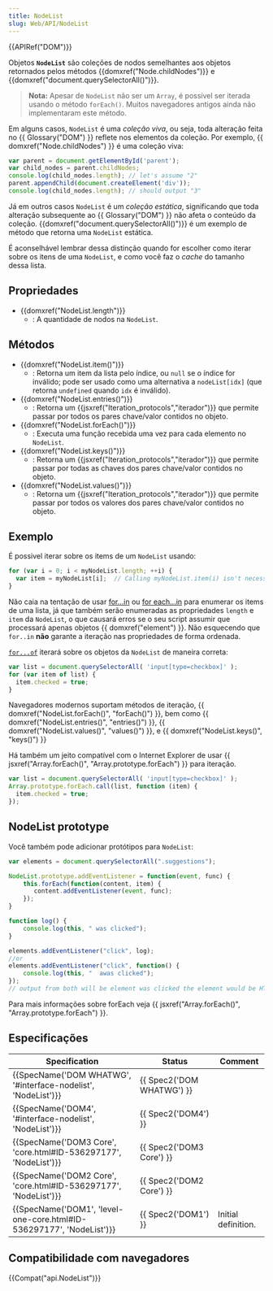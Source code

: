 ```yaml
---
title: NodeList
slug: Web/API/NodeList
---
```

{{APIRef("DOM")}}

Objetos **`NodeList`** são coleções de nodos semelhantes aos objetos retornados pelos métodos {{domxref("Node.childNodes")}} e {{domxref("document.querySelectorAll()")}}.

> **Nota:** Apesar de `NodeList` não ser um `Array`, é possível ser iterada usando o método `forEach()`. Muitos navegadores antigos ainda não implementaram este método.

Em alguns casos, `NodeList` é uma _coleção viva_, ou seja, toda alteração feita no {{ Glossary("DOM") }} reflete nos elementos da coleção. Por exemplo, {{ domxref("Node.childNodes") }} é uma coleção viva:

```js
var parent = document.getElementById('parent');
var child_nodes = parent.childNodes;
console.log(child_nodes.length); // let's assume "2"
parent.appendChild(document.createElement('div'));
console.log(child_nodes.length); // should output "3"
```

Já em outros casos `NodeList` é um _coleção estática_, significando que toda alteração subsequente ao {{ Glossary("DOM") }} não afeta o conteúdo da coleção. {{domxref("document.querySelectorAll()")}} é um exemplo de método que retorna uma `NodeList` estática.

É aconselhável lembrar dessa distinção quando for escolher como iterar sobre os itens de uma `NodeList`, e como você faz o _cache_ do tamanho dessa lista.

## Propriedades

- {{domxref("NodeList.length")}}
  - : A quantidade de nodos na `NodeList`.

## Métodos

- {{domxref("NodeList.item()")}}
  - : Retorna um item da lista pelo índice, ou `null` se o índice for inválido; pode ser usado como uma alternativa a `nodeList[idx]` (que retorna `undefined` quando `idx` é inválido).
- {{domxref("NodeList.entries()")}}
  - : Retorna um {{jsxref("Iteration_protocols","iterador")}} que permite passar por todos os pares chave/valor contidos no objeto.
- {{domxref("NodeList.forEach()")}}
  - : Executa uma função recebida uma vez para cada elemento no `NodeList`.
- {{domxref("NodeList.keys()")}}
  - : Retorna um {{jsxref("Iteration_protocols","iterador")}} que permite passar por todas as chaves dos pares chave/valor contidos no objeto.
- {{domxref("NodeList.values()")}}
  - : Retorna um {{jsxref("Iteration_protocols","iterador")}} que permite passar por todos os valores dos pares chave/valor contidos no objeto.

## Exemplo

É possivel iterar sobre os items de um `NodeList` usando:

```js
for (var i = 0; i < myNodeList.length; ++i) {
  var item = myNodeList[i];  // Calling myNodeList.item(i) isn't necessary in JavaScript
}
```

Não caia na tentação de usar [for...in](/pt-BR/docs/Web/JavaScript/Reference/Statements/for...in) ou [for each...in](/pt-BR/docs/Web/JavaScript/Reference/Statements/for_each...in) para enumerar os items de uma lista, já que também serão enumeradas as propriedades `length` e `item` da `NodeList`, o que causará erros se o seu script assumir que processará apenas objetos {{ domxref("element") }}. Não esquecendo que `for..in` **não** garante a iteração nas propriedades de forma ordenada.

[`for...of`](/pt-BR/docs/JavaScript/Reference/Statements/for...of) iterará sobre os objetos da `NodeList` de maneira correta:

```js
var list = document.querySelectorAll( 'input[type=checkbox]' );
for (var item of list) {
  item.checked = true;
}
```

Navegadores modernos suportam métodos de iteração, {{ domxref("NodeList.forEach()", "forEach()") }}, bem como {{ domxref("NodeList.entries()", "entries()") }}, {{ domxref("NodeList.values()", "values()") }}, e {{ domxref("NodeList.keys()", "keys()") }}

Há também um jeito compatível com o Internet Explorer de usar {{ jsxref("Array.forEach()", "Array.prototype.forEach") }} para iteração.

```js
var list = document.querySelectorAll( 'input[type=checkbox]' );
Array.prototype.forEach.call(list, function (item) {
  item.checked = true;
});
```

## NodeList prototype

Você também pode adicionar protótipos para `NodeList`:

```js
var elements = document.querySelectorAll(".suggestions");

NodeList.prototype.addEventListener = function(event, func) {
    this.forEach(function(content, item) {
       content.addEventListener(event, func);
    });
}

function log() {
    console.log(this, " was clicked");
}

elements.addEventListener("click", log);
//or
elements.addEventListener("click", function() {
    console.log(this, "  awas clicked");
});
// output from both will be element was clicked the element would be HTML Element
```

Para mais informações sobre forEach veja {{ jsxref("Array.forEach()", "Array.prototype.forEach") }}.

## Especificações

| Specification                                                                                | Status                           | Comment             |
| -------------------------------------------------------------------------------------------- | -------------------------------- | ------------------- |
| {{SpecName('DOM WHATWG', '#interface-nodelist', 'NodeList')}}             | {{ Spec2('DOM WHATWG') }} |                     |
| {{SpecName('DOM4', '#interface-nodelist', 'NodeList')}}                     | {{ Spec2('DOM4') }}         |                     |
| {{SpecName('DOM3 Core', 'core.html#ID-536297177', 'NodeList')}}         | {{ Spec2('DOM3 Core') }} |                     |
| {{SpecName('DOM2 Core', 'core.html#ID-536297177', 'NodeList')}}         | {{ Spec2('DOM2 Core') }} |                     |
| {{SpecName('DOM1', 'level-one-core.html#ID-536297177', 'NodeList')}} | {{ Spec2('DOM1') }}         | Initial definition. |

## Compatibilidade com navegadores

{{Compat("api.NodeList")}}

